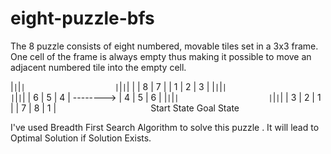 eight-puzzle-bfs
================

The 8 puzzle consists of eight numbered, movable tiles set in a 3x3 frame. One cell of the frame is always empty thus making 
it possible to move an adjacent numbered tile into the empty cell.

|````|````|````|                    |````|````|````|
|    |  8 |  7 |                    |  1 |  2 |  3 |
|````|````|````|                    |````|````|````| 
|  6 |  5 |  4 |   -------->        |  4 |  5 |  6 |
|````|````|````|                    |````|````|````|
|  3 |  2 |  1 |                    |  7 |  8 |  1 |
````````````````                    ````````````````
   Start State                         Goal State

I've used Breadth First Search Algorithm to solve this puzzle . It will lead to Optimal Solution if Solution Exists.
